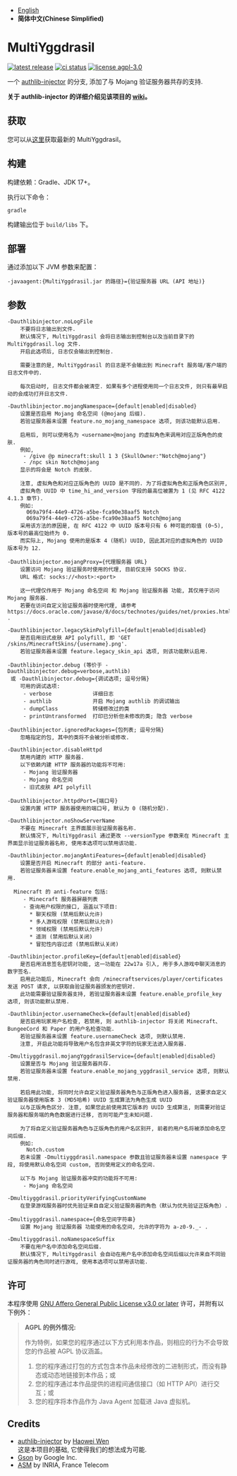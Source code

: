  * [English](https://github.com/YuxuanZuo/MultiYggdrasil/blob/develop/README.en.md)
 * **简体中文(Chinese Simplified)**

# MultiYggdrasil
[![latest release](https://img.shields.io/github/v/tag/YuxuanZuo/MultiYggdrasil?color=yellow&include_prereleases&label=version&sort=semver&style=flat-square)](https://github.com/YuxuanZuo/MultiYggdrasil/releases)
[![ci status](https://img.shields.io/github/workflow/status/YuxuanZuo/MultiYggdrasil/CI?style=flat-square)](https://github.com/YuxuanZuo/MultiYggdrasil/actions?query=workflow%3ACI)
[![license agpl-3.0](https://img.shields.io/badge/license-AGPL--3.0-blue.svg?style=flat-square)](https://github.com/YuxuanZuo/MultiYggdrasil/blob/develop/LICENSE)

一个 [authlib-injector](https://github.com/yushijinhun/authlib-injector) 的分支, 添加了与 Mojang 验证服务器共存的支持.

**关于 authlib-injector 的详细介绍见该项目的 [wiki](https://github.com/yushijinhun/authlib-injector/wiki)。**

## 获取
您可以从[这里](https://multiyggdrasil.zuoyx.xyz/)获取最新的 MultiYggdrasil。

## 构建
构建依赖：Gradle、JDK 17+。

执行以下命令：
```
gradle
```
构建输出位于 `build/libs` 下。

## 部署
通过添加以下 JVM 参数来配置：
```
-javaagent:{MultiYggdrasil.jar 的路径}={验证服务器 URL (API 地址)}
```

## 参数
```
-Dauthlibinjector.noLogFile
    不要将日志输出到文件.
    默认情况下, MultiYggdrasil 会将日志输出到控制台以及当前目录下的 MultiYggdrasil.log 文件.
    开启此选项后, 日志仅会输出到控制台.

    需要注意的是, MultiYggdrasil 的日志是不会输出到 Minecraft 服务端/客户端的日志文件中的.

    每次启动时, 日志文件都会被清空. 如果有多个进程使用同一个日志文件, 则只有最早启动的会成功打开日志文件.

-Dauthlibinjector.mojangNamespace={default|enabled|disabled}
    设置是否启用 Mojang 命名空间 (@mojang 后缀).
    若验证服务器未设置 feature.no_mojang_namespace 选项, 则该功能默认启用.

    启用后, 则可以使用名为 <username>@mojang 的虚拟角色来调用对应正版角色的皮肤.
    例如,
     - /give @p minecraft:skull 1 3 {SkullOwner:"Notch@mojang"}
     - /npc skin Notch@mojang
    显示的将会是 Notch 的皮肤.

    注意, 虚拟角色和对应正版角色的 UUID 是不同的. 为了将虚拟角色和正版角色区别开,
    虚拟角色 UUID 中 time_hi_and_version 字段的最高位被置为 1 (见 RFC 4122 4.1.3 章节).
    例如:
      069a79f4-44e9-4726-a5be-fca90e38aaf5 Notch
      069a79f4-44e9-c726-a5be-fca90e38aaf5 Notch@mojang
    采用该方法的原因是, 在 RFC 4122 中 UUID 版本号只有 6 种可能的取值 (0~5), 版本号的最高位始终为 0.
    而实际上, Mojang 使用的是版本 4 (随机) UUID, 因此其对应的虚拟角色的 UUID 版本号为 12.

-Dauthlibinjector.mojangProxy={代理服务器 URL}
    设置访问 Mojang 验证服务时使用的代理, 目前仅支持 SOCKS 协议.
    URL 格式: socks://<host>:<port>

    这一代理仅作用于 Mojang 命名空间 和 Mojang 验证服务器 功能, 其仅用于访问 Mojang 服务器.
    若要在访问自定义验证服务器时使用代理, 请参考 https://docs.oracle.com/javase/8/docs/technotes/guides/net/proxies.html .

-Dauthlibinjector.legacySkinPolyfill={default|enabled|disabled}
    是否启用旧式皮肤 API polyfill, 即 'GET /skins/MinecraftSkins/{username}.png'.
    若验证服务器未设置 feature.legacy_skin_api 选项, 则该功能默认启用.

-Dauthlibinjector.debug (等价于 -Dauthlibinjector.debug=verbose,authlib)
 或 -Dauthlibinjector.debug={调试选项; 逗号分隔}
    可用的调试选项:
     - verbose             详细日志
     - authlib             开启 Mojang authlib 的调试输出
     - dumpClass           转储修改过的类
     - printUntransformed  打印已分析但未修改的类; 隐含 verbose

-Dauthlibinjector.ignoredPackages={包列表; 逗号分隔}
    忽略指定的包, 其中的类将不会被分析或修改.

-Dauthlibinjector.disableHttpd
    禁用内建的 HTTP 服务器.
    以下依赖内建 HTTP 服务器的功能将不可用:
     - Mojang 验证服务器
     - Mojang 命名空间
     - 旧式皮肤 API polyfill

-Dauthlibinjector.httpdPort={端口号}
    设置内置 HTTP 服务器使用的端口号, 默认为 0 (随机分配).

-Dauthlibinjector.noShowServerName
    不要在 Minecraft 主界面展示验证服务器名称.
    默认情况下, MultiYggdrasil 通过更改 --versionType 参数来在 Minecraft 主界面显示验证服务器名称, 使用本选项可以禁用该功能.

-Dauthlibinjector.mojangAntiFeatures={default|enabled|disabled}
    设置是否开启 Minecraft 的部分 anti-feature.
    若验证服务器未设置 feature.enable_mojang_anti_features 选项, 则默认禁用.

  Minecraft 的 anti-feature 包括:
     - Minecraft 服务器屏蔽列表
     - 查询用户权限的接口, 涵盖以下项目:
       * 聊天权限 (禁用后默认允许)
       * 多人游戏权限 (禁用后默认允许)
       * 领域权限 (禁用后默认允许)
       * 遥测 (禁用后默认关闭)
       * 冒犯性内容过滤 (禁用后默认关闭)

-Dauthlibinjector.profileKey={default|enabled|disabled}
    是否启用消息签名密钥对功能, 这一功能在 22w17a 引入, 用于多人游戏中聊天消息的数字签名.
    启用此功能后, Minecraft 会向 /minecraftservices/player/certificates 发送 POST 请求, 以获取由验证服务器颁发的密钥对.
    此功能需要验证服务器支持, 若验证服务器未设置 feature.enable_profile_key 选项, 则该功能默认禁用.

-Dauthlibinjector.usernameCheck={default|enabled|disabled}
    是否启用玩家用户名检查, 若禁用, 则 authlib-injector 将关闭 Minecraft、BungeeCord 和 Paper 的用户名检查功能.
    若验证服务器未设置 feature.usernameCheck 选项, 则默认禁用.
    注意, 开启此功能将导致用户名包含非英文字符的玩家无法进入服务器.

-Dmultiyggdrasil.mojangYggdrasilService={default|enabled|disabled}
    设置是否与 Mojang 验证服务器共存.
    若验证服务器未设置 feature.enable_mojang_yggdrasil_service 选项, 则默认禁用.

    若启用此功能, 将同时允许自定义验证服务器角色与正版角色进入服务器, 这要求自定义验证服务器使用版本 3 (MD5哈希) UUID 生成算法为角色生成 UUID
    以与正版角色区分. 注意, 如果您此前使用其它版本的 UUID 生成算法, 则需要对验证服务器和服务端的角色数据进行迁移, 否则可能产生未知问题.

    为了将自定义验证服务器角色与正版角色的用户名区别开, 前者的用户名将被添加命名空间后缀.
    例如:
      Notch.custom
    若未设置 -Dmultiyggdrasil.namespace 参数且验证服务器未设置 namespace 字段, 将使用默认命名空间 custom, 否则使用定义的命名空间.

    以下与 Mojang 验证服务器冲突的功能将不可用:
     - Mojang 命名空间

-Dmultiyggdrasil.priorityVerifyingCustomName
    在登录游戏服务器时优先验证来自自定义验证服务器的角色（默认为优先验证正版角色）.

-Dmultiyggdrasil.namespace={命名空间字符串}
    设置 Mojang 验证服务器 功能使用的命名空间, 允许的字符为 a-z0-9._- .

-Dmultiyggdrasil.noNamespaceSuffix
    不要在用户名中添加命名空间后缀.
    默认情况下, MultiYggdrasil 会自动在用户名中添加命名空间后缀以允许来自不同验证服务器的角色同时进行游戏, 使用本选项可以禁用该功能.
```

## 许可
本程序使用 [GNU Affero General Public License v3.0 or later](https://github.com/YuxuanZuo/MultiYggdrasil/blob/develop/LICENSE) 许可，并附有以下例外：

> **AGPL 的例外情况:**
>
> 作为特例，如果您的程序通过以下方式利用本作品，则相应的行为不会导致您的作品被 AGPL 协议涵盖。
> 1. 您的程序通过打包的方式包含本作品未经修改的二进制形式，而没有静态或动态地链接到本作品；或
> 2. 您的程序通过本作品提供的进程间通信接口（如 HTTP API）进行交互；或
> 3. 您的程序将本作品作为 Java Agent 加载进 Java 虚拟机。

## Credits
 * [authlib-injector](https://github.com/yushijinhun/authlib-injector) by [Haowei Wen](https://github.com/yushijinhun)  
这是本项目的基础, 它使得我们的想法成为可能.
 * [Gson](https://github.com/google/gson) by Google Inc.
 * [ASM](https://asm.ow2.io) by INRIA, France Telecom